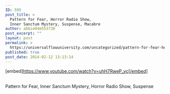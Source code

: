 ```yaml
---
ID: 595
post_title: >
  Pattern for Fear, Horror Radio Show,
  Inner Sanctum Mystery, Suspense, Macabre
author: abbie04m553726
post_excerpt: ""
layout: post
permalink: >
  https://universalflowuniversity.com/uncategorized/pattern-for-fear-horror-radio-show-inner-sanctum-mystery-suspense-macabre/
published: true
post_date: 2014-02-12 13:13:14
---
```

[embed]https://www.youtube.com/watch?v=uhH7RweP_vc[/embed]</br></br>
<p>Pattern for Fear, Inner Sanctum Mystery, Horror Radio Show, Suspense </p>